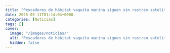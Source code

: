 ```yaml
---
title: "Pescadores de hábitat vaquita marina siguen sin rastreo satelital; México incumple meta"
date: 2025-05-11T01:14:04+0000
categories: [Noticias]
tags: []
cover:
  image: "/images/noticias/"
  alt: "Pescadores de hábitat vaquita marina siguen sin rastreo satelital; México incumple meta"
  hidden: false
---
```



